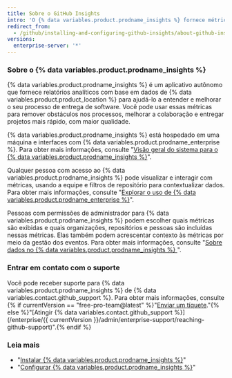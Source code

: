 ```yaml
---
title: Sobre o GitHub Insights
intro: 'O {% data variables.product.prodname_insights %} fornece métricas e relatórios analíticos para ajudar as equipes de engenharia a entender e melhorar seu processo de entrega de software.'
redirect_from:
  - /github/installing-and-configuring-github-insights/about-github-insights
versions:
  enterprise-server: '*'
---
```


### Sobre o {% data variables.product.prodname_insights %}

{% data variables.product.prodname_insights %} é um aplicativo autônomo que fornece relatórios analíticos com base em dados de {% data variables.product.product_location %} para ajudá-lo a entender e melhorar o seu processo de entrega de software. Você pode usar essas métricas para remover obstáculos nos processos, melhorar a colaboração e entregar projetos mais rápido, com maior qualidade.

{% data variables.product.prodname_insights %} está hospedado em uma máquina e interfaces com {% data variables.product.prodname_enterprise %}. Para obter mais informações, consulte "[Visão geral do sistema para o {% data variables.product.prodname_insights %}](/insights/installing-and-configuring-github-insights/system-overview-for-github-insights)".

Qualquer pessoa com acesso ao {% data variables.product.prodname_insights %} pode visualizar e interagir com métricas, usando a equipe e filtros de repositório para contextualizar dados. Para obter mais informações, consulte "[Explorar o uso de {% data variables.product.prodname_enterprise %}](/insights/exploring-your-usage-of-github-enterprise)".

Pessoas com permissões de administrador para {% data variables.product.prodname_insights %} podem escolher quais métricas são exibidas e quais organizações, repositórios e pessoas são incluídas nessas métricas. Elas também podem acrescentar contexto às métricas por meio da gestão dos eventos. Para obter mais informações, consulte "[Sobre dados no {% data variables.product.prodname_insights %} ](/insights/installing-and-configuring-github-insights/about-data-in-github-insights)".

### Entrar em contato com o suporte

Você pode receber suporte para {% data variables.product.prodname_insights %} de {% data variables.contact.github_support %}. Para obter mais informações, consulte {% if currentVersion == "free-pro-team@latest" %}"[Enviar um tíquete](/github/working-with-github-support/submitting-a-ticket)."{% else %}"[Atingir {% data variables.contact.github_support %}](/enterprise/{{ currentVersion }}/admin/enterprise-support/reaching-github-support)".{% endif %}

### Leia mais

- "[Instalar {% data variables.product.prodname_insights %}](/insights/installing-and-configuring-github-insights/installing-github-insights)"
- "[Configurar {% data variables.product.prodname_insights %}](/insights/installing-and-configuring-github-insights/configuring-github-insights)"
